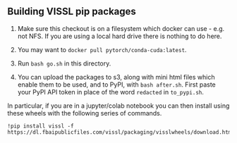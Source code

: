 ## Building VISSL pip packages

1. Make sure this checkout is on a filesystem which docker can
use - e.g. not NFS. If you are using a local hard drive there is
nothing to do here.

2. You may want to `docker pull pytorch/conda-cuda:latest`.

3. Run `bash go.sh` in this directory.

4. You can upload the packages to s3, along with mini html files
which enable them to be used, and to PyPI, with `bash after.sh`.
First paste your PyPI API token in place of the word `redacted`
in `to_pypi.sh`.

In particular, if you are in a jupyter/colab notebook you can
then install using these wheels with the following series of
commands.


```
!pip install vissl -f https://dl.fbaipublicfiles.com/vissl/packaging/visslwheels/download.html
```